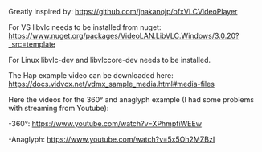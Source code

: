 Greatly inspired by: https://github.com/jnakanojp/ofxVLCVideoPlayer 

For VS libvlc needs to be installed from nuget: https://www.nuget.org/packages/VideoLAN.LibVLC.Windows/3.0.20?_src=template

For Linux libvlc-dev and libvlccore-dev needs to be installed.

The Hap example video can be downloaded here: [https://docs.vidvox.net/vdmx_sample_media.html#media-files
](https://s3.amazonaws.com/vidvox/downloads/SpiralsAndLoopsHapAlpha.zip)

Here the videos for the 360° and anaglyph example (I had some problems with streaming from Youtube):

-360°: https://www.youtube.com/watch?v=XPhmpfiWEEw

-Anaglyph: https://www.youtube.com/watch?v=5x5Oh2MZBzI
